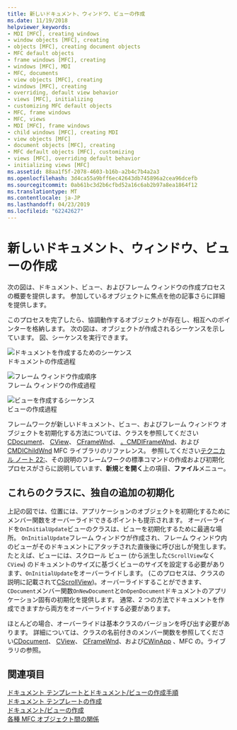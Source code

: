 ```yaml
---
title: 新しいドキュメント、ウィンドウ、ビューの作成
ms.date: 11/19/2018
helpviewer_keywords:
- MDI [MFC], creating windows
- window objects [MFC], creating
- objects [MFC], creating document objects
- MFC default objects
- frame windows [MFC], creating
- windows [MFC], MDI
- MFC, documents
- view objects [MFC], creating
- windows [MFC], creating
- overriding, default view behavior
- views [MFC], initializing
- customizing MFC default objects
- MFC, frame windows
- MFC, views
- MDI [MFC], frame windows
- child windows [MFC], creating MDI
- view objects [MFC]
- document objects [MFC], creating
- MFC default objects [MFC], customizing
- views [MFC], overriding default behavior
- initializing views [MFC]
ms.assetid: 88aa1f5f-2078-4603-b16b-a2b4c7b4a2a3
ms.openlocfilehash: 3d4ca55a9bff6ec42643db745896a2cea96dcefb
ms.sourcegitcommit: 0ab61bc3d2b6cfbd52a16c6ab2b97a8ea1864f12
ms.translationtype: MT
ms.contentlocale: ja-JP
ms.lasthandoff: 04/23/2019
ms.locfileid: "62242627"
---
```

# <a name="creating-new-documents-windows-and-views"></a>新しいドキュメント、ウィンドウ、ビューの作成

次の図は、ドキュメント、ビュー、およびフレーム ウィンドウの作成プロセスの概要を提供します。 参加しているオブジェクトに焦点を他の記事さらに詳細を提供します。

このプロセスを完了したら、協調動作するオブジェクトが存在し、相互へのポインターを格納します。 次の図は、オブジェクトが作成されるシーケンスを示しています。 図、シーケンスを実行できます。

![ドキュメントを作成するためのシーケンス](../mfc/media/vc387l1.gif "ドキュメント作成のシーケンス") <br/>
ドキュメントの作成過程

![フレーム ウィンドウ作成順序](../mfc/media/vc387l2.png "フレーム ウィンドウ作成順序") <br/>
フレーム ウィンドウの作成過程

![ビューを作成するシーケンス](../mfc/media/vc387l3.gif "ビューを作成するシーケンス") <br/>
ビューの作成過程

フレームワークが新しいドキュメント、ビュー、およびフレーム ウィンドウ オブジェクトを初期化する方法については、クラスを参照してください[CDocument](../mfc/reference/cdocument-class.md)、 [CView](../mfc/reference/cview-class.md)、 [CFrameWnd](../mfc/reference/cframewnd-class.md)、 [。CMDIFrameWnd](../mfc/reference/cmdiframewnd-class.md)、および[CMDIChildWnd](../mfc/reference/cmdichildwnd-class.md) MFC ライブラリのリファレンス。 参照してください[テクニカル ノート 22:](../mfc/tn022-standard-commands-implementation.md)、その説明のフレームワークの標準コマンドの作成および初期化プロセスがさらに説明しています、**新規**と**を開く**上の項目、**ファイル**メニュー。

##  <a name="_core_initializing_your_own_additions_to_these_classes"></a> これらのクラスに、独自の追加の初期化

上記の図では、位置には、アプリケーションのオブジェクトを初期化するためにメンバー関数をオーバーライドできるポイントも提示されます。 オーバーライドを`OnInitialUpdate`ビューのクラスは、ビューを初期化するために最適な場所。 `OnInitialUpdate`フレーム ウィンドウが作成され、フレーム ウィンドウ内のビューがそのドキュメントにアタッチされた直後後に呼び出しが発生します。 たとえば、ビューには、スクロール ビュー (から派生した`CScrollView`なく`CView`) のドキュメントのサイズに基づくビューのサイズを設定する必要があります、`OnInitialUpdate`をオーバーライドします。 (このプロセスは、クラスの説明に記載されて[CScrollView](../mfc/reference/cscrollview-class.md))。オーバーライドすることができます、`CDocument`メンバー関数`OnNewDocument`と`OnOpenDocument`ドキュメントのアプリケーション固有の初期化を提供します。 通常、2 つの方法でドキュメントを作成できますから両方をオーバーライドする必要があります。

ほとんどの場合、オーバーライドは基本クラスのバージョンを呼び出す必要があります。 詳細については、クラスの名前付きのメンバー関数を参照してください[CDocument](../mfc/reference/cdocument-class.md)、 [CView](../mfc/reference/cview-class.md)、 [CFrameWnd](../mfc/reference/cframewnd-class.md)、および[CWinApp](../mfc/reference/cwinapp-class.md) 、MFC の。ライブラリの参照。

## <a name="see-also"></a>関連項目

[ドキュメント テンプレートとドキュメント/ビューの作成手順](../mfc/document-templates-and-the-document-view-creation-process.md)<br/>
[ドキュメント テンプレートの作成](../mfc/document-template-creation.md)<br/>
[ドキュメント/ビューの作成](../mfc/document-view-creation.md)<br/>
[各種 MFC オブジェクト間の関係](../mfc/relationships-among-mfc-objects.md)
